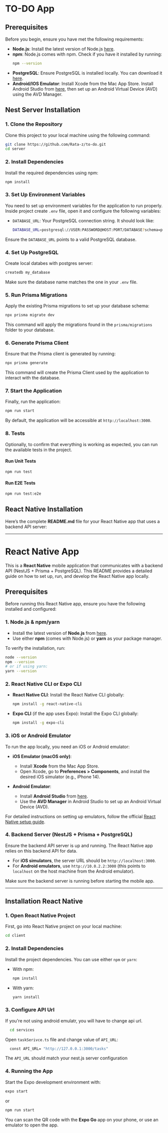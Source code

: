 

# TO-DO App

## Prerequisites

Before you begin, ensure you have met the following requirements:

- **Node.js**: Install the latest version of Node.js [here](https://nodejs.org/).
- **npm**: Node.js comes with npm. Check if you have it installed by running:
  ```bash
  npm --version
  ```
- **PostgreSQL**: Ensure PostgreSQL is installed locally. You can download it [here](https://www.postgresql.org/download/).
- **Android/IOS Emulator**: Install Xcode from the Mac App Store. Install Android Studio from [here](https://developer.android.com/studio), then set up an Android Virtual Device (AVD) using the AVD Manager.

## Nest Server Installation

### 1. Clone the Repository

Clone this project to your local machine using the following command:

```bash
git clone https://github.com/Rata-z/to-do.git
cd server
```

### 2. Install Dependencies

Install the required dependencies using npm:

```bash
npm install
```

### 3. Set Up Environment Variables

You need to set up environment variables for the application to run properly. Inside project create `.env` file, open it and configure the following variables:

- `DATABASE_URL`: Your PostgreSQL connection string. It should look like:
  ```bash
  DATABASE_URL=postgresql://USER:PASSWORD@HOST:PORT/DATABASE?schema=public
  ```

Ensure the `DATABASE_URL` points to a valid PostgreSQL database.

### 4. Set Up PostgreSQL

Create local databes with postgres server:

```bash
createdb my_database
```

Make sure the database name matches the one in your `.env` file.

### 5. Run Prisma Migrations

Apply the existing Prisma migrations to set up your database schema:

```bash
npx prisma migrate dev
```

This command will apply the migrations found in the `prisma/migrations` folder to your database.

### 6. Generate Prisma Client

Ensure that the Prisma client is generated by running:

```bash
npx prisma generate
```

This command will create the Prisma Client used by the application to interact with the database.

### 7. Start the Application

Finally, run the application:

```bash
npm run start
```

By default, the application will be accessible at `http://localhost:3000`.

### 8. Tests
Optionally, to confirm that everything is working as expected, you can run the available tests in the project.
#### Run Unit Tests
```bash
npm run test
```
#### Run E2E Tests
```bash
npm run test:e2e
```
## React Native Installation
Here’s the complete **README.md** file for your React Native app that uses a backend API server:

---

# React Native App

This is a **React Native** mobile application that communicates with a backend API (NestJS + Prisma + PostgreSQL). This README provides a detailed guide on how to set up, run, and develop the React Native app locally.

## Prerequisites

Before running this React Native app, ensure you have the following installed and configured:

### 1. **Node.js & npm/yarn**
- Install the latest version of **Node.js** from [here](https://nodejs.org/).
- Use either **npm** (comes with Node.js) or **yarn** as your package manager.

To verify the installation, run:

```bash
node --version
npm --version
# or if using yarn:
yarn --version
```

### 2. **React Native CLI or Expo CLI**
- **React Native CLI**: Install the React Native CLI globally:
  ```bash
  npm install -g react-native-cli
  ```
- **Expo CLI** (if the app uses Expo): Install the Expo CLI globally:
  ```bash
  npm install -g expo-cli
  ```

### 3. **iOS or Android Emulator**
To run the app locally, you need an iOS or Android emulator:

- **iOS Emulator (macOS only)**:
  - Install **Xcode** from the Mac App Store.
  - Open Xcode, go to **Preferences > Components**, and install the desired iOS simulator (e.g., iPhone 14).
  
- **Android Emulator**:
  - Install **Android Studio** from [here](https://developer.android.com/studio).
  - Use the **AVD Manager** in Android Studio to set up an Android Virtual Device (AVD).

For detailed instructions on setting up emulators, follow the official [React Native setup guide](https://reactnative.dev/docs/environment-setup).

### 4. **Backend Server (NestJS + Prisma + PostgreSQL)**
Ensure the backend API server is up and running. The React Native app relies on this backend API for data.

- For **iOS simulators**, the server URL should be `http://localhost:3000`.
- For **Android emulators**, use `http://10.0.2.2:3000` (this points to `localhost` on the host machine from the Android emulator).

Make sure the backend server is running before starting the mobile app.

---

## Installation React Native

### 1. Open React Native Project

First, go into React Native project on your local machine:

```bash
cd client
```

### 2. Install Dependencies

Install the project dependencies. You can use either `npm` or `yarn`:

- With npm:
  ```bash
  npm install
  ```

- With yarn:
  ```bash
  yarn install
  ```

### 3. Configure API Url
If you're not using android emulatr, you will have to change api url. 
```bash
  cd services
  ```
Open `taskSerivce.ts` file and change value of `API_URL`:
```bash
  const API_URL= "http://127.0.0.1:3000/tasks"
  ```
The `API_URL` should match your nest.js server configuration
### 4. Running the App

Start the Expo development environment with:

```bash
expo start
```
or
```bash
npm run start
```

You can scan the QR code with the **Expo Go** app on your phone, or use an emulator to open the app.

